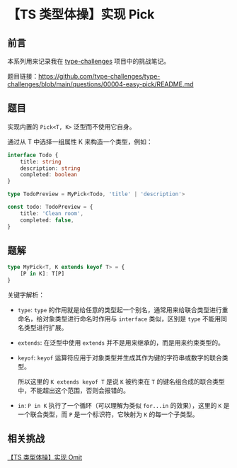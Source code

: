 # 【TS 类型体操】实现 Pick

## 前言

本系列用来记录我在 [type-challenges](https://github.com/type-challenges/type-challenges) 项目中的挑战笔记。

题目链接：https://github.com/type-challenges/type-challenges/blob/main/questions/00004-easy-pick/README.md

## 题目

实现内置的 `Pick<T, K>` 泛型而不使用它自身。

通过从 T 中选择一组属性 K 来构造一个类型，例如：

```ts
interface Todo {
    title: string
    description: string
    completed: boolean
}

type TodoPreview = MyPick<Todo, 'title' | 'description'>

const todo: TodoPreview = {
    title: 'Clean room',
    completed: false,
}
```

## 题解

```ts
type MyPick<T, K extends keyof T> = {
    [P in K]: T[P]
}
```

关键字解析：

- `type`: `type` 的作用就是给任意的类型起一个别名，通常用来给联合类型进行重命名，给对象类型进行命名时作用与 `interface` 类似，区别是 `type` 不能用同名类型进行扩展。

- `extends`: 在泛型中使用 `extends` 并不是用来继承的，而是用来约束类型的。

- `keyof`: `keyof` 运算符应用于对象类型并生成其作为键的字符串或数字的联合类型。

  所以这里的 `K extends keyof T` 是说 `K` 被约束在 `T` 的键名组合成的联合类型中，不能超出这个范围，否则会报错的。

- `in`: `P in K` 执行了一个循环（可以理解为类似 `for...in` 的效果），这里的 `K` 是一个联合类型，而 `P` 是一个标识符，它映射为 `K` 的每一个子类型。

## 相关挑战

[【TS 类型体操】实现 Omit](./%E3%80%90TS%20%E7%B1%BB%E5%9E%8B%E4%BD%93%E6%93%8D%E3%80%91%E5%AE%9E%E7%8E%B0%20Omit.md)
